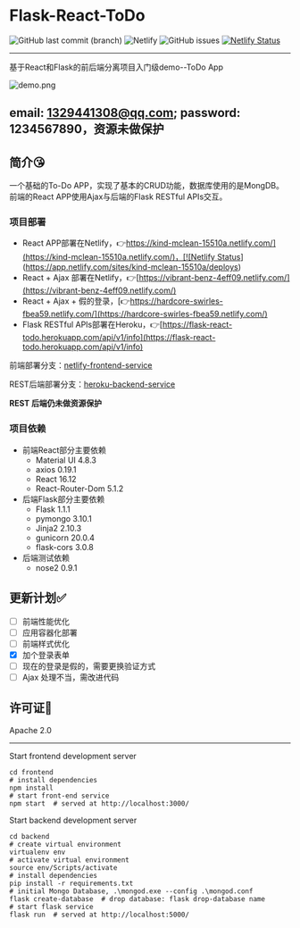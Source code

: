 # Flask-React-ToDo
![GitHub last commit (branch)](https://img.shields.io/github/last-commit/yeshan333/Flask-React-ToDoList/master) ![Netlify](https://img.shields.io/netlify/be5ea8e0-a8a8-4854-9a12-0aa0ba80f70f) ![GitHub issues](https://img.shields.io/github/issues-raw/yeshan333/Flask-React-ToDoList) [![Netlify Status](https://api.netlify.com/api/v1/badges/05c648e3-71bd-4be1-bd7a-bf6a2cafed5a/deploy-status)](https://app.netlify.com/sites/vibrant-benz-4eff09/deploys)

---

基于React和Flask的前后端分离项目入门级demo--ToDo App

![demo.png](https://img.vim-cn.com/f8/f359b94189d1d2e2f1e73bb03ee9ffd54fd10b.gif)

email: 1329441308@qq.com; password: 1234567890，资源未做保护
---

## 简介😘

一个基础的To-Do APP，实现了基本的CRUD功能，数据库使用的是MongDB。前端的React APP使用Ajax与后端的Flask RESTful APIs交互。

### 项目部署

- React APP部署在Netlify，👉[https://kind-mclean-15510a.netlify.com/](https://kind-mclean-15510a.netlify.com/)，[![Netlify Status](https://api.netlify.com/api/v1/badges/be5ea8e0-a8a8-4854-9a12-0aa0ba80f70f/deploy-status)](https://app.netlify.com/sites/kind-mclean-15510a/deploys)
- React + Ajax 部署在Netlify，👉[https://vibrant-benz-4eff09.netlify.com/](https://vibrant-benz-4eff09.netlify.com/)
- React + Ajax + 假的登录，[👉https://hardcore-swirles-fbea59.netlify.com/](https://hardcore-swirles-fbea59.netlify.com/)
- Flask RESTful APIs部署在Heroku，👉[https://flask-react-todo.herokuapp.com/api/v1/info](https://flask-react-todo.herokuapp.com/api/v1/info)

前端部署分支：[netlify-frontend-service](https://github.com/yeshan333/Flask-React-ToDoList/tree/netlify-frontend-service)

REST后端部署分支：[heroku-backend-service](https://github.com/yeshan333/Flask-React-ToDoList/tree/heroku-backend-service)

**REST 后端仍未做资源保护**

### 项目依赖

- 前端React部分主要依赖
  - Material UI 4.8.3
  - axios 0.19.1
  - React 16.12
  - React-Router-Dom 5.1.2
- 后端Flask部分主要依赖
  - Flask 1.1.1
  - pymongo 3.10.1
  - Jinja2 2.10.3
  - gunicorn 20.0.4
  - flask-cors 3.0.8
- 后端测试依赖
  - nose2 0.9.1

## 更新计划✅

- [ ] 前端性能优化
- [ ] 应用容器化部署
- [ ] 前端样式优化
- [x] 加个登录表单
- [ ] 现在的登录是假的，需要更换验证方式
- [ ] Ajax 处理不当，需改进代码

## 许可证📝

Apache 2.0

---

Start frontend development server

```shell
cd frontend
# install dependencies
npm install
# start front-end service
npm start  # served at http://localhost:3000/
```

Start backend development server

```shell
cd backend
# create virtual environment
virtualenv env
# activate virtual environment
source env/Scripts/activate
# install dependencies
pip install -r requirements.txt
# initial Mongo Database, .\mongod.exe --config .\mongod.conf
flask create-database  # drop database: flask drop-database name
# start flask service
flask run  # served at http://localhost:5000/
```